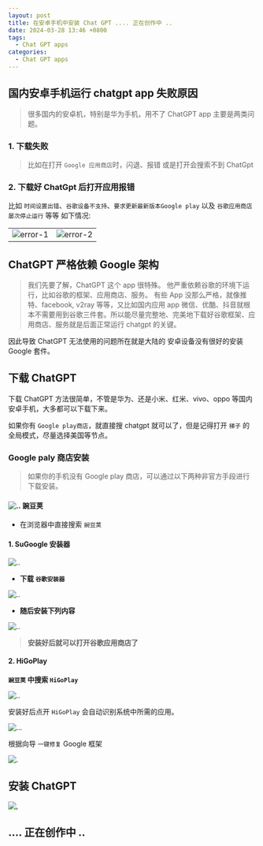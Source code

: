 ```yaml
---
layout: post
title: 在安卓手机中安装 Chat GPT .... 正在创作中 ..
date: 2024-03-28 13:46 +0800
tags:
  - Chat GPT apps
categories:
  - Chat GPT apps
---
```


## **国内安卓手机运行 chatgpt app 失败原因**

> 很多国内的安卓机，特别是华为手机，用不了 ChatGPT app 主要是两类问题。

### 1. 下载失败

> 比如在打开 `Google 应用商店`时，闪退、报错 或是打开会搜索不到 ChatGpt

### 2. 下载好 ChatGpt 后打开应用报错

比如 `时间设置出错`、`谷歌设备不支持`、`要求更新最新版本Google play` 以及 `谷歌应用商店屡次停止运行` 等等
如下情况:

|                                  |                                  |
| -------------------------------- | -------------------------------- |
| ![error-1](/img/gpt-error-1.png) | ![error-2](/img/gpt-error-2.png) |

## **ChatGPT 严格依赖 Google 架构**

> 我们先要了解，ChatGPT 这个 app 很特殊。
> 他严重依赖谷歌的环境下运行，比如谷歌的框架、应用商店、服务。
> 有些 App 没那么严格，就像推特、facebook, v2ray 等等，又比如国内应用 app 微信、优酷、抖音就根本不需要用到谷歌三件套。所以能尽量完整地、完美地下载好谷歌框架、应用商店、服务就是后面正常运行 chatgpt 的关键。

因此导致 ChatGPT 无法使用的问题所在就是大陆的 安卓设备没有很好的安装 Google 套件。

## 下载 ChatGPT

下载 ChatGPT 方法很简单，不管是华为、还是小米、红米、vivo、oppo 等国内安卓手机，大多都可以下载下来。

如果你有 `Google play商店`，就直接搜 chatgpt 就可以了，但是记得打开 `梯子` 的全局模式，尽量选择美国等节点。

### Google paly 商店安装

> 如果你的手机没有 Google play 商店，可以通过以下两种非官方手段进行下载安装。

#### ![..](/img/wandoujia.ico) 豌豆荚

- 在浏览器中直接搜索 `豌豆荚`

#### 1. **SuGoogle 安装器**

![..](/img/wandoujia.png)

- **下载 `谷歌安装器`**

![..](/img/suplay.png)

- **随后安装下列内容**

![..](/img/install-google-server.png)

> **安装好后就可以打开谷歌应用商店了**

#### 2. **HiGoPlay**

**`豌豆荚` 中搜索 `HiGoPlay`**

![..](/img/higoplay.png)

安装好后点开 `HiGoPlay` 会自动识别系统中所需的应用。

![...](/img/HiGoPlay-page-1.png)

根据向导 `一键修复` Google 框架

![.](/img/HiGoPlay-update.png)

## **安装 ChatGPT**

![,](/img/insyall-chatgpt.png)

## .... 正在创作中 ..
